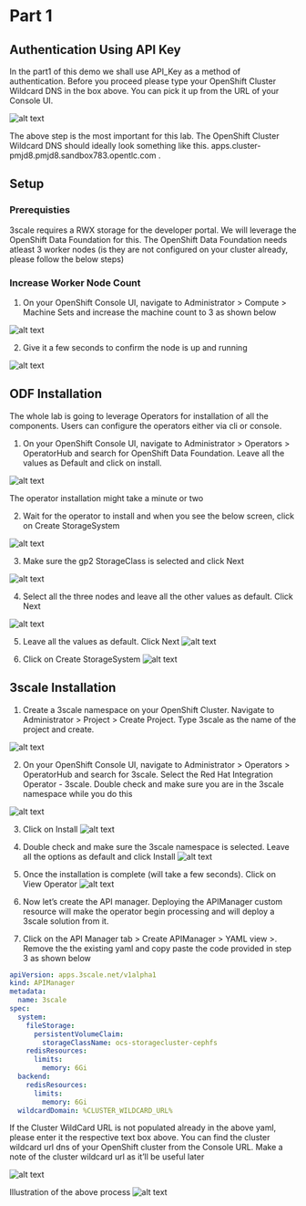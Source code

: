 # Part 1

## Authentication Using API Key

In the part1 of this demo we shall use API_Key as a method of authentication. Before you proceed please type your OpenShift Cluster Wildcard DNS in the box above. You can pick it up from the URL of your Console UI.

![alt text](../../Images/image.png)

The above step is the most important for this lab. The OpenShift Cluster Wildcard DNS should ideally look something like this. apps.cluster-pmjd8.pmjd8.sandbox783.opentlc.com .

## Setup

### Prerequisties

3scale requires a RWX storage for the developer portal. We will leverage the OpenShift Data Foundation for this. The OpenShift Data Foundation needs atleast 3 worker nodes (is they are not configured on your cluster already, please follow the below steps)

### Increase Worker Node Count

1. On your OpenShift Console UI, navigate to Administrator > Compute > Machine Sets and increase the machine count to 3 as shown below

![alt text](../../Images/image-1.png)

2. Give it a few seconds to confirm the node is up and running

![alt text](../../Images/image-2.png)

## ODF Installation

The whole lab is going to leverage Operators for installation of all the components. Users can configure the operators either via cli or console.

1. On your OpenShift Console UI, navigate to Administrator > Operators > OperatorHub and search for OpenShift Data Foundation. Leave all the values as Default and click on install.

![alt text](../../Images/image-3.png)

The operator installation might take a minute or two

2. Wait for the operator to install and when you see the below screen, click on Create StorageSystem

![alt text](../../Images/image-4.png)

3. Make sure the gp2 StorageClass is selected and click Next

![alt text](../../Images/image-5.png)

4. Select all the three nodes and leave all the other values as default. Click Next

![alt text](../../Images/image-6.png)

5. Leave all the values as default. Click Next
![alt text](../../Images/image-7.png)

6. Click on Create StorageSystem
![alt text](../../Images/image-8.png)

## 3scale Installation

1. Create a 3scale namespace on your OpenShift Cluster. Navigate to Administrator > Project > Create Project. Type 3scale as the name of the project and create.

![alt text](../../Images/image-9.png)

2. On your OpenShift Console UI, navigate to Administrator > Operators > OperatorHub and search for 3scale. Select the Red Hat Integration Operator - 3scale. Double check and make sure you are in the 3scale namespace while you do this

![alt text](../../Images/image-10.png)

3. Click on Install
![alt text](../../Images/image-11.png)

4. Double check and make sure the 3scale namespace is selected. Leave all the options as default and click Install
![alt text](../../Images/image-12.png)

5. Once the installation is complete (will take a few seconds). Click on View Operator
![alt text](../../Images/image-13.png)

6. Now let’s create the API manager. Deploying the APIManager custom resource will make the operator begin processing and will deploy a 3scale solution from it.
7. Click on the API Manager tab > Create APIManager > YAML view >. Remove the the existing yaml and copy paste the code provided in step 3 as shown below


```yml
apiVersion: apps.3scale.net/v1alpha1
kind: APIManager
metadata:
  name: 3scale
spec:
  system:
    fileStorage:
      persistentVolumeClaim:
        storageClassName: ocs-storagecluster-cephfs
    redisResources:
      limits:
        memory: 6Gi
  backend:
    redisResources:
      limits:
        memory: 6Gi
  wildcardDomain: %CLUSTER_WILDCARD_URL%
```

If the Cluster WildCard URL is not populated already in the above yaml, please enter it the respective text box above. You can find the cluster wildcard url dns of your OpenShift cluster from the Console URL. Make a note of the cluster wildcard url as it’ll be useful later

![alt text](../../Images/image-14.png)

Illustration of the above process
![alt text](../../Images/image-15.png)
